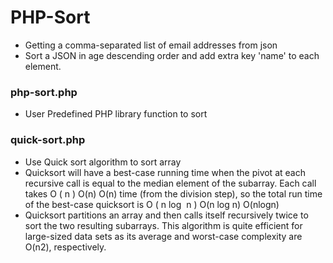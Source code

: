 # PHP-Sort

- Getting a comma-separated list of email addresses from json
- Sort a JSON in age descending order and add extra key 'name' to each element.

### php-sort.php

- User Predefined PHP library function to sort

### quick-sort.php

- Use Quick sort algorithm to sort array
- Quicksort will have a best-case running time when the pivot at each recursive call is equal to the median element of the subarray. Each call takes O ( n ) O(n) O(n) time (from the division step), so the total run time of the best-case quicksort is O ( n log ⁡ n ) O(n log n) O(nlogn)
- Quicksort partitions an array and then calls itself recursively twice to sort the two resulting subarrays. This algorithm is quite efficient for large-sized data sets as its average and worst-case complexity are O(n2), respectively.
